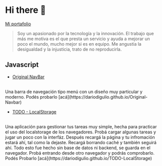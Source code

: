 # Hi there 👋

[Mi portafolio](https://dariodigulio.github.io/DarioDiGulio/)

> Soy un apasionado por la tecnología y la innovación. El trabajo que más me motiva es el que presta un servicio y ayuda a mejorar un poco el mundo, mucho mejor si es en equipo.
Me angustia la desigualdad y la injusticia, trato de no reproducirla.

## Javascript

* [Original NavBar](https://github.com/DarioDiGulio/Original-Navbar)

<br>
Una barra de navegación tipo menú con un diseño muy particular y moderno.
Podés probarlo [acá](https://dariodigulio.github.io/Original-Navbar)

* [TODO - LocalStorage](https://github.com/DarioDiGulio/TODO-LocalStorage)

<br>
Una aplicación para gestionar tus tareas muy simple, hecha para practicar el uso del localstorage de los navegadores. Probá cargar algunas tareas y jugar un poco con la interfáz. Después recargá la página y tu infromación estará ahí, tal como la dejaste. Recargá borrando caché y también seguirá ahí. Todo esto fue hecho sin base de datos ni backend, se guarda en el navegador. Probá entrando desde otro navegador y podrás comprobarlo.
Podés Probarlo [acá](https://dariodigulio.github.io/TODO-LocalStorage)
